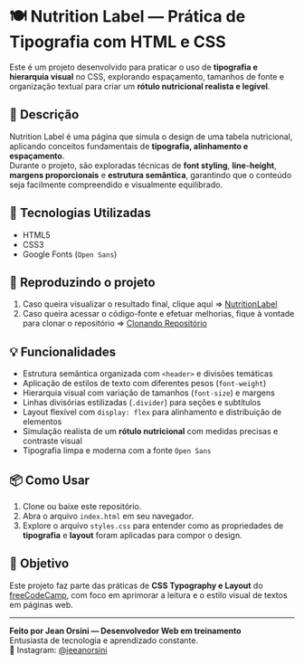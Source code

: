 # 🍽️ Nutrition Label — Prática de Tipografia com HTML e CSS

Este é um projeto desenvolvido para praticar o uso de **tipografia e hierarquia visual** no CSS, explorando espaçamento, tamanhos de fonte e organização textual para criar um **rótulo nutricional realista e legível**.

## 📝 Descrição

Nutrition Label é uma página que simula o design de uma tabela nutricional, aplicando conceitos fundamentais de **tipografia, alinhamento e espaçamento**.  
Durante o projeto, são exploradas técnicas de **font styling**, **line-height**, **margens proporcionais** e **estrutura semântica**, garantindo que o conteúdo seja facilmente compreendido e visualmente equilibrado.

## 🚀 Tecnologias Utilizadas

- HTML5  
- CSS3  
- Google Fonts (`Open Sans`)  

## 🧱 Reproduzindo o projeto

1. Caso queira visualizar o resultado final, clique aqui => [NutritionLabel](https://jeeanorsini.github.io/Portfolio/FreeCodeCamp_Projects/NutritionLabel)  
2. Caso queira acessar o código-fonte e efetuar melhorias, fique à vontade para clonar o repositório => [Clonando Repositório](https://docs.github.com/pt/repositories/creating-and-managing-repositories/cloning-a-repository)

## 💡 Funcionalidades

- Estrutura semântica organizada com `<header>` e divisões temáticas  
- Aplicação de estilos de texto com diferentes pesos (`font-weight`)  
- Hierarquia visual com variação de tamanhos (`font-size`) e margens  
- Linhas divisórias estilizadas (`.divider`) para seções e subtítulos  
- Layout flexível com `display: flex` para alinhamento e distribuição de elementos  
- Simulação realista de um **rótulo nutricional** com medidas precisas e contraste visual  
- Tipografia limpa e moderna com a fonte `Open Sans`  

## 📦 Como Usar

1. Clone ou baixe este repositório.  
2. Abra o arquivo `index.html` em seu navegador.  
3. Explore o arquivo `styles.css` para entender como as propriedades de **tipografia** e **layout** foram aplicadas para compor o design.  

## 🎯 Objetivo

Este projeto faz parte das práticas de **CSS Typography e Layout** do [freeCodeCamp](https://www.freecodecamp.org/), com foco em aprimorar a leitura e o estilo visual de textos em páginas web.

---

**Feito por Jean Orsini — Desenvolvedor Web em treinamento**  
Entusiasta de tecnologia e aprendizado constante.  
📱 Instagram: [@jeeanorsini](https://instagram.com/jeeanorsini)
